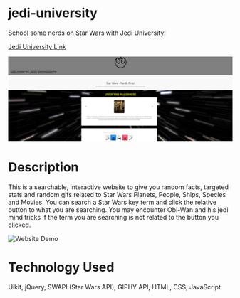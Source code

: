 # jedi-university
School some nerds on Star Wars with Jedi University!

[Jedi University Link](https://vivid-green.github.io/jedi-university/)

![Screenshot](/assets/img/screenshot.png)

# Description
This is a searchable, interactive website to give you random facts, targeted stats and random gifs related to Star Wars Planets, People, Ships, Species and Movies. You can search a Star Wars key term and click the relative button to what you are searching. You may encounter Obi-Wan and his jedi mind tricks if the term you are searching is not related to the button you clicked.

![Website Demo](/assets/img/demo.gif)

# Technology Used
Uikit, jQuery, SWAPI (Star Wars API), GIPHY API, HTML, CSS, JavaScript.



